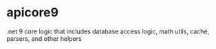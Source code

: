 # apicore9
.net 9 core logic that includes database access logic, math utils, caché, parsers, and other helpers
